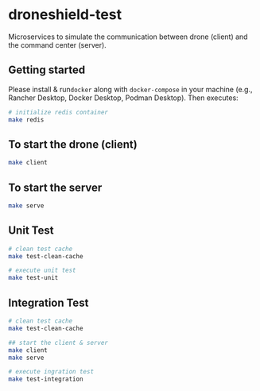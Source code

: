 # droneshield-test

Microservices to simulate the communication between drone (client) and the command center (server).

## Getting started

Please install & run`docker` along with `docker-compose` in your machine (e.g., Rancher Desktop, Docker Desktop, Podman Desktop). Then executes:

```bash
# initialize redis container
make redis
```

## To start the drone (client)
```bash
make client
```

## To start the server
```bash
make serve
```

## Unit Test
```bash
# clean test cache
make test-clean-cache

# execute unit test
make test-unit
```

## Integration Test
```bash
# clean test cache
make test-clean-cache

## start the client & server
make client
make serve

# execute ingration test
make test-integration
```
